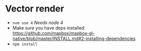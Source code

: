 # Vector render

* `nvm use 4` *Needs node 4*
* Make sure you have deps installed: https://github.com/mapbox/mapbox-gl-native/blob/master/INSTALL.md#2-installing-dependencies
* `npm install`